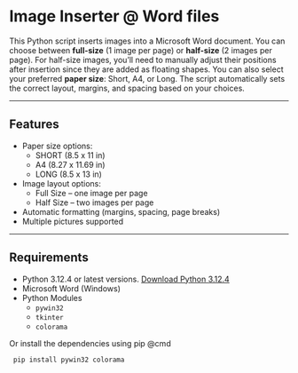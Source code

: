 # Image Inserter @ Word files

This Python script inserts images into a Microsoft Word document. You can choose between **full-size** (1 image per page) or **half-size** (2 images per page). For half-size images, you’ll need to manually adjust their positions after insertion since they are added as floating shapes. You can also select your preferred **paper size**: Short, A4, or Long. The script automatically sets the correct layout, margins, and spacing based on your choices.

---

## Features

- Paper size options:
  - SHORT (8.5 x 11 in)
  - A4 (8.27 x 11.69 in)
  - LONG (8.5 x 13 in)
- Image layout options:
  - Full Size – one image per page
  - Half Size – two images per page
- Automatic formatting (margins, spacing, page breaks)
- Multiple pictures supported

---

## Requirements

- Python 3.12.4 or latest versions. [Download Python 3.12.4](https://www.python.org/downloads/release/python-3124/)
- Microsoft Word (Windows)
- Python Modules
  - `pywin32`
  - `tkinter`
  - `colorama`

 Or install the dependencies using pip @cmd
 
 ``
 pip install pywin32 colorama``
